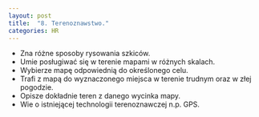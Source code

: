 ```yaml
---
layout: post
title:  "8. Terenoznawstwo."
categories: HR 
---
```


* Zna różne sposoby rysowania szkiców.
* Umie posługiwać się w terenie mapami w różnych skalach.
* Wybierze mapę odpowiednią do określonego celu.
* Trafi z mapą do wyznaczonego miejsca w terenie trudnym oraz w złej pogodzie.
* Opisze dokładnie teren z danego wycinka mapy.
* Wie o istniejącej technologii terenoznawczej n.p. GPS.
